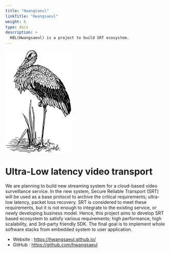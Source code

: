 ```yaml
---
title: "Hwangsaeul"
linkTitle: "Hwangsaeul"
weight: 6
type: docs
description: >
  H8L(Hwangsaeul) is a project to build SRT ecosystem.
---
```


![h8l](./h8l.png)

# Ultra-Low latency video transport

We are planning to build new streaming system for a cloud-based video surveillance service. In the new system, Secure Reliable Transport (SRT) will be used as a base protocol to archive the critical requirements; ultra-low latency, packet loss recovery. SRT is considered to meet these requirements, but it is not enough to integrate to the existing service, or newly developing business model. Hence, this project aims to develop SRT based ecosystem to satisfy various requirements; high performance, high scalability, and 3rd-party friendly SDK. The final goal is to implement whole software stacks from embedded system to user application.

* Website : https://hwangsaeul.github.io/
* GitHub : https://github.com/hwangsaeul